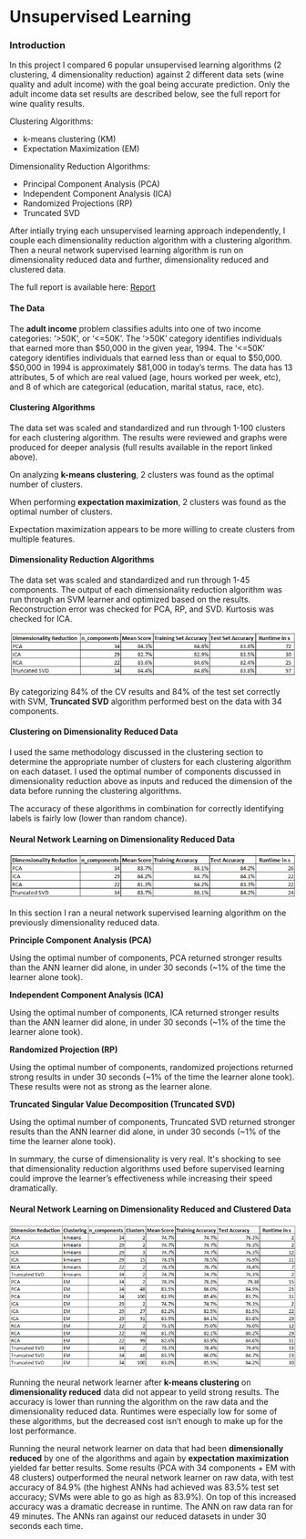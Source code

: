 # Unsupervised Learning

### Introduction

In this project I compared 6 popular unsupervised learning algorithms (2 clustering, 4 dimensionality reduction) against 2 different data sets (wine quality and adult income) with the goal being accurate prediction. Only the adult income data set results are described below, see the full report for wine quality results.

Clustering Algorithms:
- k-means clustering (KM)
- Expectation Maximization (EM)

Dimensionality Reduction Algorithms:
- Principal Component Analysis (PCA)
- Independent Component Analysis (ICA)
- Randomized Projections (RP)
- Truncated SVD

After intially trying each unsupervised learning approach independently, I couple each dimensionality reduction algorithm with a clustering algorithm. Then a neural network supervised learning algorithm is run on dimensionality reduced data and further, dimensionality reduced and clustered data.

The full report is available here: [Report](/Analysis.pdf)

#### The Data

The **adult income** problem classifies adults into one of two income categories: ‘>50K’, or ‘<=50K’. The ‘>50K’ category identifies individuals that earned more than $50,000 in the given year, 1994. The ‘<=50K’ category identifies individuals that earned less than or equal to $50,000. $50,000 in 1994 is approximately $81,000 in today’s terms. The data has 13 attributes, 5 of which are real valued (age, hours worked per week, etc), and 8 of which are categorical (education, marital status, race, etc).

#### Clustering Algorithms

The data set was scaled and standardized and run through 1-100 clusters for each clustering algorithm. The results were reviewed and graphs were produced for deeper analysis (full results available in the report linked above).

On analyzing **k-means clustering**, 2 clusters was found as the optimal number of clusters.

When performing **expectation maximization**, 2 clusters was found as the optimal number of clusters.

Expectation maximization appears to be more willing to create clusters from multiple features.

#### Dimensionality Reduction Algorithms

The data set was scaled and standardized and run through 1-45 components.  The output of each dimensionality reduction algorithm was run through an SVM learner and optimized based on the results. Reconstruction error was checked for PCA, RP, and SVD. Kurtosis was checked for ICA.

![Income Dimensionality Reduction Chart](./Income/Final%20Graphs/Income%20Dimensionality%20Reduction%20Table.png)

By categorizing 84% of the CV results and 84% of the test set correctly with SVM, **Truncated SVD** algorithm performed best on the data with 34 components.

#### Clustering on Dimensionality Reduced Data

I used the same methodology discussed in the clustering section to determine the appropriate number of clusters for each clustering algorithm on each dataset. I used the optimal number of components discussed in dimensionality reduction above as inputs and reduced the dimension of the data before running the clustering algorithms. 

The accuracy of these algorithms in combination for correctly identifying labels is fairly low (lower than random chance).

#### Neural Network Learning on Dimensionality Reduced Data

![Neural Network Learning on Dimensionality Reduced Data](./Income/Final%20Graphs/NN%20Learning%20on%20Dimensionality%20Reduced%20Data.png)

In this section I ran a neural network supervised learning algorithm on the previously dimensionality reduced data.

**Principle Component Analysis (PCA)**

Using the optimal number of components, PCA returned stronger results than the ANN learner did alone, in under 30 seconds (~1% of the time the learner alone took).

**Independent Component Analysis (ICA)**

Using the optimal number of components, ICA returned stronger results than the ANN learner did alone, in under 30 seconds (~1% of the time the learner alone took).

**Randomized Projection (RP)**

Using the optimal number of components, randomized projections returned strong results in under 30 seconds (~1% of the time the learner alone took). These results were not as strong as the learner alone.

**Truncated Singular Value Decomposition (Truncated SVD)**

Using the optimal number of components, Truncated SVD returned stronger results than the ANN learner did alone, in under 30 seconds (~1% of the time the learner alone took).

In summary, the curse of dimensionality is very real. It's shocking to see that dimensionality reduction algorithms used before supervised learning could improve the learner’s effectiveness while increasing their speed dramatically.

#### Neural Network Learning on Dimensionality Reduced and Clustered Data

![Neural Network Learning on Dimensionality Reduced and Clustered Data](./Income/Final%20Graphs/NN%20Learning%20on%20Dimensionality%20Reduced%20and%20Clustered%20Data.png)

Running the neural network learner after **k-means clustering** on **dimensionality reduced** data did not appear to yeild strong results. The accuracy is lower than running the algorithm on the raw data and the dimensionality reduced data. Runtimes were especially low for some of these algorithms, but the decreased cost isn’t enough to make up for the lost performance.

Running the neural network learner on data that had been **dimensionally reduced** by one of the algorithms and again by **expectation maximization** yielded far better results. Some results (PCA with 34 components + EM with 48 clusters) outperformed the neural network learner on raw data, with test accuracy of 84.9% (the highest ANNs had achieved was 83.5% test set accuracy; SVMs were able to go as high as 83.9%). On top of this increased accuracy was a dramatic decrease in runtime. The ANN on raw data ran for 49 minutes. The ANNs ran against our reduced datasets in under 30 seconds each time. 

